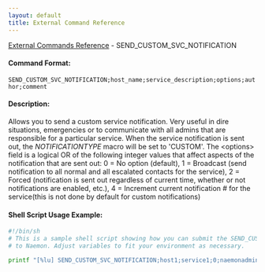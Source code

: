 ```yaml
---
layout: default
title: External Command Reference
---
```


<!--
************************************************
* AUTO GENERATED PAGE - USE ./update SCRIPT
************************************************
-->

<span class="glyphicon glyphicon-arrow-up"></span><a href="index.html"> External Commands Reference</a> - SEND_CUSTOM_SVC_NOTIFICATION<br>


#### Command Format:

`SEND_CUSTOM_SVC_NOTIFICATION;host_name;service_description;options;author;comment`

#### Description:

Allows you to send a custom service notification. Very useful in dire situations, emergencies or to communicate with all admins that are responsible for a particular service. When the service notification is sent out, the $NOTIFICATIONTYPE$ macro will be set to 'CUSTOM'. The &lt;options&gt; field is a logical OR of the following integer values that affect aspects of the notification that are sent out: 0 = No option (default), 1 = Broadcast (send notification to all normal and all escalated contacts for the service), 2 = Forced (notification is sent out regardless of current time, whether or not notifications are enabled, etc.), 4 = Increment current notification # for the service(this is not done by default for custom notifications)

#### Shell Script Usage Example:

```sh
#!/bin/sh
# This is a sample shell script showing how you can submit the SEND_CUSTOM_SVC_NOTIFICATION command
# to Naemon. Adjust variables to fit your environment as necessary.

printf "[%lu] SEND_CUSTOM_SVC_NOTIFICATION;host1;service1;0;naemonadmin;This is an example comment.\n" `date +%s` > /var/lib/naemon/naemon.cmd
```



